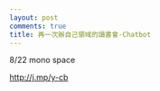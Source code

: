 ```yaml
---
layout: post
comments: true
title: 再一次辦自己領域的讀書會-Chatbot
---
```


8/22 mono space

http://j.mp/y-cb

